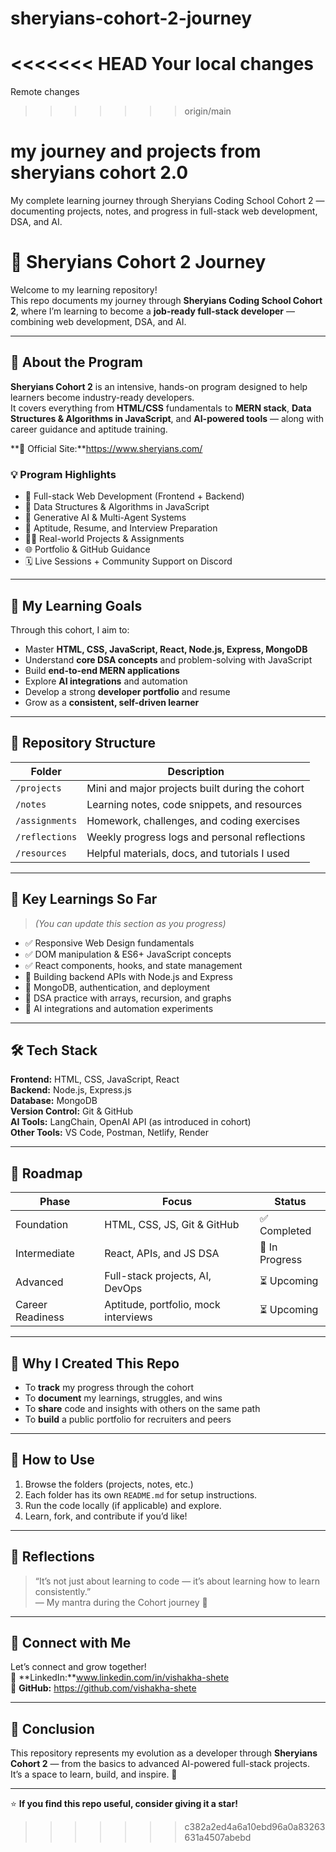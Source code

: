 # sheryians-cohort-2-journey
<<<<<<< HEAD
Your local changes
=======
Remote changes
>>>>>>> origin/main

my journey and projects from sheryians cohort 2.0
=======
My complete learning journey through Sheryians Coding School Cohort 2 — documenting projects, notes, and progress in full-stack web development, DSA, and AI.





# 🌟 Sheryians Cohort 2 Journey

Welcome to my learning repository!  
This repo documents my journey through **Sheryians Coding School Cohort 2**, where I’m learning to become a **job-ready full-stack developer** — combining web development, DSA, and AI.

---

## 📘 About the Program

**Sheryians Cohort 2** is an intensive, hands-on program designed to help learners become industry-ready developers.  
It covers everything from **HTML/CSS** fundamentals to **MERN stack**, **Data Structures & Algorithms in JavaScript**, and **AI-powered tools** — along with career guidance and aptitude training.

**🔗 Official Site:**https://www.sheryians.com/

### 💡 Program Highlights
- 🧩 Full-stack Web Development (Frontend + Backend)
- 🧠 Data Structures & Algorithms in JavaScript
- 🤖 Generative AI & Multi-Agent Systems
- 💼 Aptitude, Resume, and Interview Preparation
- 🧑‍💻 Real-world Projects & Assignments
- 🌐 Portfolio & GitHub Guidance
- 🗓️ Live Sessions + Community Support on Discord

---

## 🎯 My Learning Goals

Through this cohort, I aim to:

- Master **HTML, CSS, JavaScript, React, Node.js, Express, MongoDB**
- Understand **core DSA concepts** and problem-solving with JavaScript
- Build **end-to-end MERN applications**
- Explore **AI integrations** and automation
- Develop a strong **developer portfolio** and resume
- Grow as a **consistent, self-driven learner**

---

## 📂 Repository Structure

| Folder | Description |
|---------|-------------|
| `/projects` | Mini and major projects built during the cohort |
| `/notes` | Learning notes, code snippets, and resources |
| `/assignments` | Homework, challenges, and coding exercises |
| `/reflections` | Weekly progress logs and personal reflections |
| `/resources` | Helpful materials, docs, and tutorials I used |

---

## 🧠 Key Learnings So Far
> _(You can update this section as you progress)_

- ✅ Responsive Web Design fundamentals  
- ✅ DOM manipulation & ES6+ JavaScript concepts  
- ✅ React components, hooks, and state management  
- 🚧 Building backend APIs with Node.js and Express  
- 🚧 MongoDB, authentication, and deployment  
- 🔄 DSA practice with arrays, recursion, and graphs  
- 🧩 AI integrations and automation experiments  

---

## 🛠️ Tech Stack

**Frontend:** HTML, CSS, JavaScript, React  
**Backend:** Node.js, Express.js  
**Database:** MongoDB  
**Version Control:** Git & GitHub  
**AI Tools:** LangChain, OpenAI API (as introduced in cohort)  
**Other Tools:** VS Code, Postman, Netlify, Render

---

## 🧭 Roadmap

| Phase | Focus | Status |
|--------|--------|--------|
| Foundation | HTML, CSS, JS, Git & GitHub | ✅ Completed |
| Intermediate | React, APIs, and JS DSA | 🔄 In Progress |
| Advanced | Full-stack projects, AI, DevOps | ⏳ Upcoming |
| Career Readiness | Aptitude, portfolio, mock interviews | ⏳ Upcoming |

---

## 🌱 Why I Created This Repo

- To **track** my progress through the cohort  
- To **document** my learnings, struggles, and wins  
- To **share** code and insights with others on the same path  
- To **build** a public portfolio for recruiters and peers  

---

## 🧩 How to Use

1. Browse the folders (projects, notes, etc.)
2. Each folder has its own `README.md` for setup instructions.
3. Run the code locally (if applicable) and explore.
4. Learn, fork, and contribute if you’d like!

---

## 💬 Reflections

> “It’s not just about learning to code — it’s about learning how to learn consistently.”  
> — My mantra during the Cohort journey 💪

---

## 🤝 Connect with Me

Let’s connect and grow together!  
💼 **LinkedIn:**www.linkedin.com/in/vishakha-shete   
🐙 **GitHub:** https://github.com/vishakha-shete  

---

## 🏁 Conclusion

This repository represents my evolution as a developer through **Sheryians Cohort 2** — from the basics to advanced AI-powered full-stack projects.  
It’s a space to learn, build, and inspire. 🚀  

---

⭐ **If you find this repo useful, consider giving it a star!**
>>>>>>> c382a2ed4a6a10ebd96a0a83263631a4507abebd
